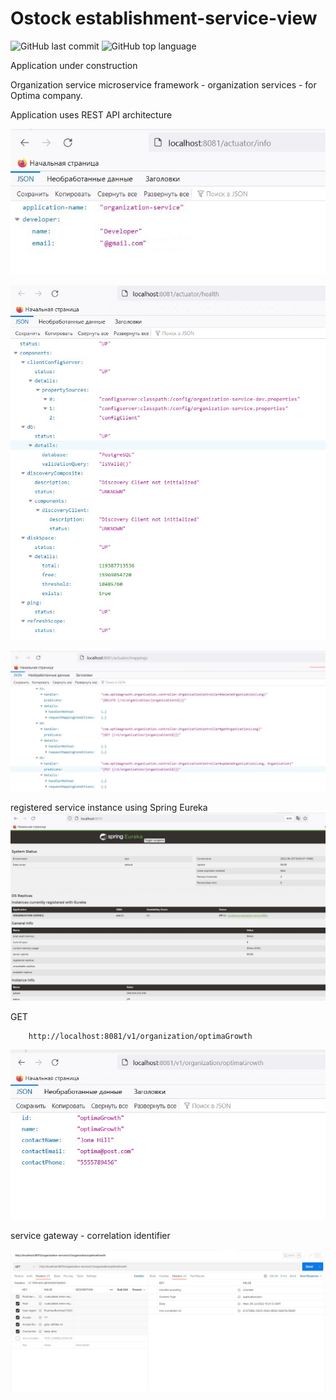 # Ostock establishment-service-view

![GitHub last commit](https://img.shields.io/github/last-commit/Halsyon/establishment-service-view?logo=github)
![GitHub top language](https://img.shields.io/github/languages/top/Halsyon/establishment-service-view?logo=java&logoColor=red)

Application under construction

Organization service microservice framework - organization services - for Optima company.

Application uses REST API architecture


![Image of Arch](https://github.com/Halsyon/establishment-service-view/blob/master/image/Screenshot_1.jpg)

![Image of Arch](https://github.com/Halsyon/establishment-service-view/blob/master/image/Screenshot_2.jpg)

![Image of Arch](https://github.com/Halsyon/establishment-service-view/blob/master/image/Screenshot_3.jpg)

registered service instance using Spring Eureka
![Image of Arch](https://github.com/Halsyon/establishment-service-view/blob/master/image/Screenshot_4.jpg)


GET

        http://localhost:8081/v1/organization/optimaGrowth

![Image of Arch](https://github.com/Halsyon/establishment-service-view/blob/master/image/Screenshot_5.jpg)

service gateway - correlation identifier

![Image of Arch](https://github.com/Halsyon/establishment-service-view/blob/master/image/Screenshot_6.jpg)
